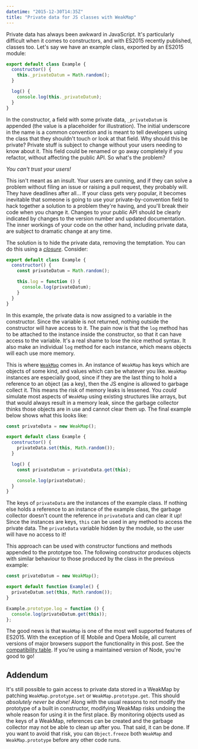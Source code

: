 ```yaml
---
datetime: "2015-12-30T14:35Z"
title: "Private data for JS classes with WeakMap"
---
```

Private data has always been awkward in JavaScript. It's particularly difficult when it comes to
constructors, and with ES2015 recently published, classes too. Let's say we have an example class,
exported by an ES2015 module:

```JavaScript
export default class Example {
  constructor() {
    this._privateDatum = Math.random();
  }

  log() {
    console.log(this._privateDatum);
  }
}
```

In the constructor, a field with some private data, `_privateDatum` is appended (the value is a
placeholder for illustration). The initial underscore in the name is a common convention and is
meant to tell developers using the class that they shouldn't touch or look at that field. Why should
this be private? Private stuff is subject to change without your users needing to know about it.
This field could be renamed or go away completely if you refactor, without affecting the public API.
So what's the problem?

_You can't trust your users!_

This isn't meant as an insult. Your users are cunning, and if they can solve a problem without
filing an issue or raising a pull request, they probably will. They have deadlines after all... If
your class gets very popular, it becomes inevitable that someone is going to use your
private-by-convention field to hack together a solution to a problem they're having, and you'll
break their code when you change it. Changes to your public API should be clearly indicated by
changes to the version number and updated documentation. The inner workings of your code on the
other hand, including private data, are subject to dramatic change at any time.

The solution is to hide the private data, removing the temptation. You can do this using a
[_closure_](https://developer.mozilla.org/en-US/docs/Web/JavaScript/Closures). Consider:

```javascript
export default class Example {
  constructor() {
    const privateDatum = Math.random();

    this.log = function () {
      console.log(privateDatum);
    }
  }
}
```

In this example, the private data is now assigned to a variable in the constructor. Since the
variable is not returned, nothing outside the constructor will have access to it. The pain now is
that the `log` method has to be attached to the instance inside the constructor, so that it can have
access to the variable. It's a real shame to lose the nice method syntax. It also make an individual
`log` method for each instance, which means objects will each use more memory.

This is where
[`WeakMap`](https://developer.mozilla.org/en-US/docs/Web/JavaScript/Reference/Global_Objects/WeakMap)
comes in. An instance of `WeakMap` has keys which are objects of some kind, and values which can be
whatever you like. `WeakMap` instances are especially good, since if they are the last thing to hold
a reference to an object (as a key), then the JS engine is allowed to garbage collect it. This means
the risk of memory leaks is lessened. You _could_ simulate most aspects of `WeakMap` using existing
structures like arrays, but that would always result in a memory leak, since the garbage collector
thinks those objects are in use and cannot clear them up. The final example below shows what this
looks like:

```javascript
const privateData = new WeakMap();

export default class Example {
  constructor() {
    privateData.set(this, Math.random());
  }

  log() {
    const privateDatum = privateData.get(this);

    console.log(privateDatum);
  }
}
```

The keys of `privateData` are the instances of the example class. If nothing else holds a reference
to an instance of the example class, the garbage collector doesn't count the reference in
`privateData` and can clear it up! Since the instances are keys, `this` can be used in any method
to access the private data. The `privateData` variable hidden by the module, so the user will have
no access to it!

This approach can be used with constructor functions and methods appended to the prototype too. The
following constructor produces objects with similar behaviour to those produced by the class in the
previous example:

```javascript
const privateDatum = new WeakMap();

export default function Example() {
  privateDatum.set(this, Math.random());
}

Example.prototype.log = function () {
  console.log(privateDatum.get(this));
};
```

The good news is that `WeakMap` is one of the most well supported features of ES2015. With the
exception of IE Mobile and Opera Mobile, all current versions of major browsers support the
functionality in this post. See the
[compatibility table](http://kangax.github.io/compat-table/es6/#test-WeakMap). If you're using a
maintained version of Node, you're good to go!

## Addendum

It's still possible to gain access to private data stored in a WeakMap by patching
`WeakMap.prototype.set` or `WeakMap.prototype.get`. This should _absolutely never be done!_ Along
with the usual reasons to not modify the prototype of a built in constructor, modifying WeakMap
risks undoing the whole reason for using it in the first place. By monitoring objects used as the
keys of a WeakMap, references can be created and the garbage collector may not be able to clean up
after you. That said, it can be done. If you want to avoid that risk, you can `Object.freeze` both
`WeakMap` and `WeakMap.prototype` before any other code runs.

